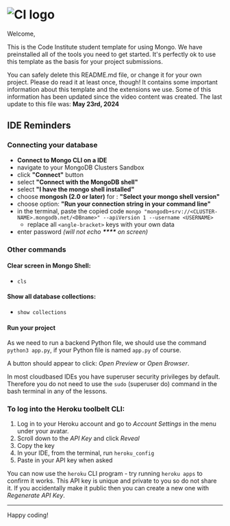 # ![CI logo](https://codeinstitute.s3.amazonaws.com/fullstack/ci_logo_small.png)

Welcome,

This is the Code Institute student template for using Mongo. We have preinstalled all of the tools you need to get started. It's perfectly ok to use this template as the basis for your project submissions.

You can safely delete this README.md file, or change it for your own project. Please do read it at least once, though! It contains some important information about this template and the extensions we use. Some of this information has been updated since the video content was created. The last update to this file was: **May 23rd, 2024**

## IDE Reminders

### Connecting your database

- **Connect to Mongo CLI on a IDE**
- navigate to your MongoDB Clusters Sandbox
- click **"Connect"** button
- select **"Connect with the MongoDB shell"**
- select **"I have the mongo shell installed"**
- choose **mongosh (2.0 or later)** for : **"Select your mongo shell version"**
- choose option: **"Run your connection string in your command line"**
- in the terminal, paste the copied code `mongo "mongodb+srv://<CLUSTER-NAME>.mongodb.net/<DBname>" --apiVersion 1 --username <USERNAME>`
  - replace all `<angle-bracket>` keys with your own data
- enter password _(will not echo **\*\*\*\*** on screen)_

### Other commands

#### Clear screen in Mongo Shell:

- `cls`

#### Show all database collections:

- `show collections`

#### Run your project

As we need to run a backend Python file, we should use the command `python3 app.py`, if your Python file is named `app.py` of course.

A button should appear to click: _Open Preview_ or _Open Browser_.

In most cloudbased IDEs you have superuser security privileges by default. Therefore you do not need to use the `sudo` (superuser do) command in the bash terminal in any of the lessons.

### To log into the Heroku toolbelt CLI:

1. Log in to your Heroku account and go to _Account Settings_ in the menu under your avatar.
2. Scroll down to the _API Key_ and click _Reveal_
3. Copy the key
4. In your IDE, from the terminal, run `heroku_config`
5. Paste in your API key when asked

You can now use the `heroku` CLI program - try running `heroku apps` to confirm it works. This API key is unique and private to you so do not share it. If you accidentally make it public then you can create a new one with _Regenerate API Key_.

---

Happy coding!
